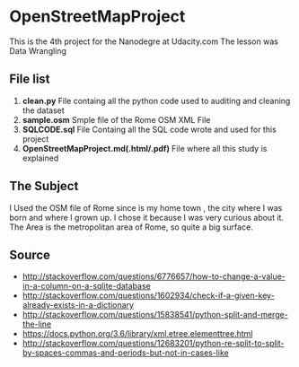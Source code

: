 # OpenStreetMapProject

This is the 4th project for the Nanodegre at Udacity.com 
The lesson was Data Wrangling

## File list 
1. **clean.py** File containg all the python code used to auditing and cleaning the dataset
2. **sample.osm** Smple file of the Rome OSM XML File  
3. **SQLCODE.sql** File Containg all the SQL code wrote and used for this project 
4. **OpenStreetMapProject.md(.html/.pdf)** File where all this study is explained 



## The Subject 

I Used the OSM file of Rome since is my home town , the city where I was born and where I grown up. I chose it because I was very curious about it. The Area is the metropolitan area of Rome, so quite a big surface.


## Source 

* http://stackoverflow.com/questions/6776657/how-to-change-a-value-in-a-column-on-a-sqlite-database
* http://stackoverflow.com/questions/1602934/check-if-a-given-key-already-exists-in-a-dictionary
* http://stackoverflow.com/questions/15838541/python-split-and-merge-the-line
* https://docs.python.org/3.6/library/xml.etree.elementtree.html
* http://stackoverflow.com/questions/12683201/python-re-split-to-split-by-spaces-commas-and-periods-but-not-in-cases-like